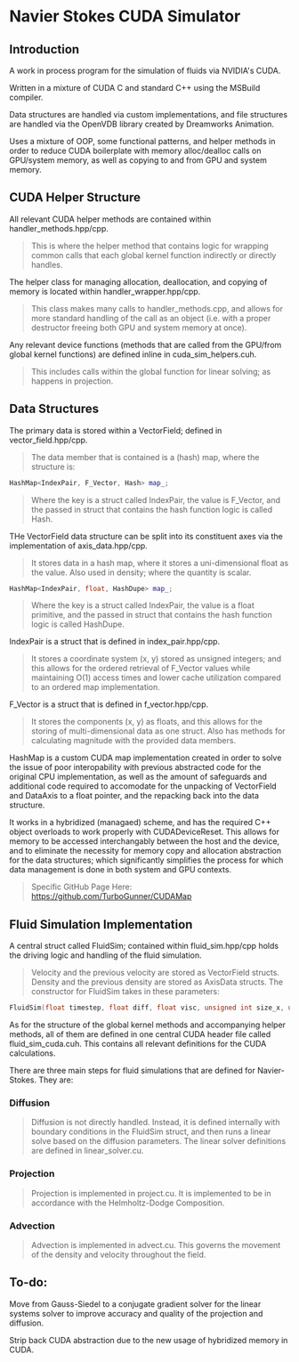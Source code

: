 # Navier Stokes CUDA Simulator

## Introduction

A work in process program for the simulation of fluids via NVIDIA's CUDA.

Written in a mixture of CUDA C and standard C++ using the MSBuild compiler.

Data structures are handled via custom implementations, and file structures are handled via the OpenVDB library created by Dreamworks Animation.

Uses a mixture of OOP, some functional patterns, and helper methods in order to reduce CUDA boilerplate with memory alloc/dealloc calls on GPU/system memory, as well as copying to and from GPU and system memory.

## CUDA Helper Structure

All relevant CUDA helper methods are contained within handler_methods.hpp/cpp.
> This is where the helper method that contains logic for wrapping common calls that each global kernel function indirectly or directly handles.

The helper class for managing allocation, deallocation, and copying of memory is located within handler_wrapper.hpp/cpp.
> This class makes many calls to handler_methods.cpp, and allows for more standard handling of the call as an object (i.e. with a proper destructor freeing both GPU and system memory at once).

Any relevant device functions (methods that are called from the GPU/from global kernel functions) are defined inline in cuda_sim_helpers.cuh.
> This includes calls within the global function for linear solving; as happens in projection.

## Data Structures

The primary data is stored within a VectorField; defined in vector_field.hpp/cpp.
> The data member that is contained is a (hash) map, where the structure is:

```c++
HashMap<IndexPair, F_Vector, Hash> map_;
```

> Where the key is a struct called IndexPair, the value is F_Vector, and the passed in struct that contains the hash function logic is called Hash.

THe VectorField data structure can be split into its constituent axes via the implementation of axis_data.hpp/cpp.
>It stores data in a hash map, where it stores a uni-dimensional float as the value. Also used in density; where the quantity is scalar.

```c++
HashMap<IndexPair, float, HashDupe> map_;
```

> Where the key is a struct called IndexPair, the value is a float primitive, and the passed in struct that contains the hash function logic is called HashDupe.

IndexPair is a struct that is defined in index_pair.hpp/cpp.
> It stores a coordinate system (x, y) stored as unsigned integers; and this allows for the ordered retrieval of F_Vector values while maintaining O(1) access times and lower cache utilization compared to an ordered map implementation.

F_Vector is a struct that is defined in f_vector.hpp/cpp.
> It stores the components (x, y) as floats, and this allows for the storing of multi-dimensional data as one struct. Also has methods for calculating magnitude with the provided data members.

HashMap is a custom CUDA map implementation created in order to solve the issue of poor interopability with previous abstracted code for the original CPU implementation, as well as the amount of safeguards and additional code required to accomodate for the unpacking of VectorField and DataAxis to a float pointer, and the repacking back into the data structure.

It works in a hybridized (managaed) scheme, and has the required C++ object overloads to work properly with CUDADeviceReset. This allows for memory to be accessed interchangably between the host and the device, and to eliminate the necessity for memory copy and allocation abstraction for the data structures; which significantly simplifies the process for which data management is done in both system and GPU contexts.

>Specific GitHub Page Here: https://github.com/TurboGunner/CUDAMap

## Fluid Simulation Implementation

A central struct called FluidSim; contained within fluid_sim.hpp/cpp holds the driving logic and handling of the fluid simulation.
>Velocity and the previous velocity are stored as VectorField structs.
>Density and the previous density are stored as AxisData structs.
>The constructor for FluidSim takes in these parameters:

```c++
FluidSim(float timestep, float diff, float visc, unsigned int size_x, unsigned int size_y, unsigned int iter, float time_max = 1);
```

As for the structure of the global kernel methods and accompanying helper methods, all of them are defined in one central CUDA header file called fluid_sim_cuda.cuh. This contains all relevant definitions for the CUDA calculations.

There are three main steps for fluid simulations that are defined for Navier-Stokes. They are:

### Diffusion
> Diffusion is not directly handled. Instead, it is defined internally with boundary conditions in the FluidSim struct, and then runs a linear solve based on the diffusion parameters. The linear solver definitions are defined in linear_solver.cu.

### Projection
> Projection is implemented in project.cu. It is implemented to be in accordance with the Helmholtz-Dodge Composition.

### Advection
> Advection is implemented in advect.cu. This governs the movement of the density and velocity throughout the field.


## To-do:

Move from Gauss-Siedel to a conjugate gradient solver for the linear systems solver to improve accuracy and quality of the projection and diffusion.

Strip back CUDA abstraction due to the new usage of hybridized memory in CUDA.
